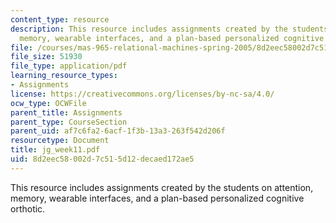 ```yaml
---
content_type: resource
description: This resource includes assignments created by the students on attention,
  memory, wearable interfaces, and a plan-based personalized cognitive orthotic.
file: /courses/mas-965-relational-machines-spring-2005/8d2eec58002d7c515d12decaed172ae5_jg_week11.pdf
file_size: 51930
file_type: application/pdf
learning_resource_types:
- Assignments
license: https://creativecommons.org/licenses/by-nc-sa/4.0/
ocw_type: OCWFile
parent_title: Assignments
parent_type: CourseSection
parent_uid: af7c6fa2-6acf-1f3b-13a3-263f542d206f
resourcetype: Document
title: jg_week11.pdf
uid: 8d2eec58-002d-7c51-5d12-decaed172ae5
---
```

This resource includes assignments created by the students on attention, memory, wearable interfaces, and a plan-based personalized cognitive orthotic.